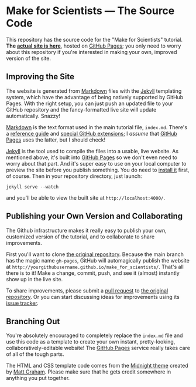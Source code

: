 Make for Scientists — The Source Code
=====================================

This repository has the source code for the "Make for Scientists" tutorial.
**The [actual site is here][livesite]**, hosted on [GitHub Pages][ghpages];
you only need to worry about this repository if you're interested in making
your own, improved version of the site.

[livesite]: http://pkgw.github.io/make_for_scientists/
[ghpages]: http://pages.github.com/

Improving the Site
------------------

The website is generated from [Markdown] files with the [Jekyll] templating
system, which have the advantage of being natively supported by GitHub Pages.
With the right setup, you can just push an updated file to your GitHub
repository and the fancy-formatted live site will update automatically.
Snazzy!

[Markdown] is the text format used in the main tutorial file, `index.md`.
There's a [reference guide][mdref] and [special GitHub extensions][gfm]; I
*assume* that [GitHub Pages][ghpages] uses the latter, but I should check!

[Jekyll] is the tool used to compile the files into a usable, live website. As
mentioned above, it's built into [GitHub Pages][ghpages] so we don't even need
to worry about that part. And it's super easy to use on your local computer to
preview the site before you publish something. You do need to [install
it][installjekyll] first, of course. Then in your repository directory, just
launch:

```shell
jekyll serve --watch
```

and you'll be able to view the built site at `http://localhost:4000/`.

[jekyll]: http://jekyllrb.com/
[markdown]: https://help.github.com/articles/github-flavored-markdown
[mdref]: http://daringfireball.net/projects/markdown/syntax
[gfm]: https://help.github.com/articles/github-flavored-markdown
[installjekyll]: http://jekyllrb.com/docs/installation/

Publishing your Own Version and Collaborating
---------------------------------------------

The Github infrastructure makes it really easy to publish your own, customized
version of the tutorial, and to collaborate to share improvements.

First you'll want to clone [the original repository][orig]. Because the main
branch has the magic name `gh-pages`, GitHub will automagically publish the
website at `http://yourgithubusername.github.io/make_for_scientists/`. That's
all there is to it! Make a change, commit, push, and see it (almost) instantly
show up in the live site.

To share improvements, please submit a [pull request][prhelp] to [the original
repository][orig]. Or you can start discussing ideas for improvements using
its [issue tracker][origissues].

[orig]: https://github.com/pkgw/make_for_scientists/
[prhelp]: https://help.github.com/articles/using-pull-requests
[origissues]: https://github.com/pkgw/make_for_scientists/issues

Branching Out
-------------

You're absolutely encouraged to completely replace the `index.md` file and use
this code as a template to create your own instant, pretty-looking,
collaboratively-editable website! The [GitHub Pages][ghpages] service really
takes care of all of the tough parts.

The HTML and CSS template code comes from the [Midnight theme][midnight]
created by [Matt Graham][mattgraham]. Please make sure that he gets credit
somewhere in anything you put together.

[midnight]: https://github.com/mattgraham/Midnight
[mattgraham]: http://madebygraham.com/
